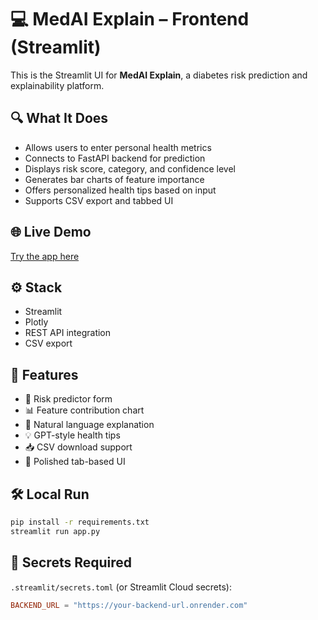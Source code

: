 # 💻 MedAI Explain – Frontend (Streamlit)

This is the Streamlit UI for **MedAI Explain**, a diabetes risk prediction and explainability platform.

## 🔍 What It Does
- Allows users to enter personal health metrics
- Connects to FastAPI backend for prediction
- Displays risk score, category, and confidence level
- Generates bar charts of feature importance
- Offers personalized health tips based on input
- Supports CSV export and tabbed UI

## 🌐 Live Demo
[Try the app here](https://medai-explain.streamlit.app)

## ⚙️ Stack
- Streamlit
- Plotly
- REST API integration
- CSV export

## 📁 Features
- 🧠 Risk predictor form
- 📊 Feature contribution chart
- 💬 Natural language explanation
- 💡 GPT-style health tips
- 📥 CSV download support
- 🌈 Polished tab-based UI

## 🛠 Local Run
```bash
pip install -r requirements.txt
streamlit run app.py
```

## 🔐 Secrets Required
`.streamlit/secrets.toml` (or Streamlit Cloud secrets):
```toml
BACKEND_URL = "https://your-backend-url.onrender.com"
```

